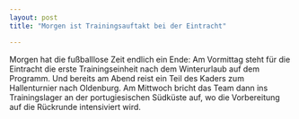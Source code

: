 ```yaml
---
layout: post
title: "Morgen ist Trainingsauftakt bei der Eintracht"

---
```


Morgen hat die fußballlose Zeit endlich ein Ende: Am Vormittag steht für die Eintracht die erste Trainingseinheit nach dem Winterurlaub auf dem Programm. Und bereits am Abend reist ein Teil des Kaders zum Hallenturnier nach Oldenburg. Am Mittwoch bricht das Team dann ins Trainingslager an der portugiesischen Südküste auf, wo die Vorbereitung auf die Rückrunde intensiviert wird.


